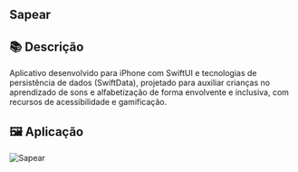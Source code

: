 ## Sapear

## 📚 Descrição

Aplicativo desenvolvido para iPhone com SwiftUI e tecnologias de persistência de dados (SwiftData), projetado para auxiliar crianças no aprendizado de sons e alfabetização de forma envolvente e inclusiva, com recursos de acessibilidade e gamificação.

## 🖼️ Aplicação

![Sapear](https://github.com/user-attachments/assets/42b8e577-92c0-4e7d-baeb-de78beed94f1)
